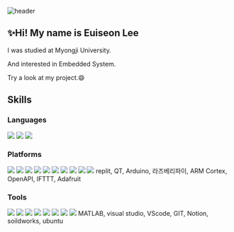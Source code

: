 ![header](https://capsule-render.vercel.app/api?type=waving&color=0:BC0000,100:000000&text=wellcome&fontAlign=20&fontAlignY=33&height=140&fontColor=663333&fontSize=70)
## ✨Hi! My name is Euiseon Lee
I was studied at Myongji University.

And interested in Embedded System.

Try a look at my project.😄

## Skills

### Languages
<img src="https://img.shields.io/badge/C-A8B9CC?style=flat-square&logo=C&logoColor=white"/></a> 
<img src="https://img.shields.io/badge/C++-00599C?style=flat-square&logo=C%2B%2B&logoColor=white"/></a> 
<img src="https://img.shields.io/badge/Python-3776AB?style=flat-square&logo=Python&logoColor=white"/></a> 
### Platforms
<img src="https://img.shields.io/badge/OpenCV-5C3EE8?style=flat-square&logo=Opencv"/></a> 
<img src="https://img.shields.io/badge/OpenGL-5586A4?style=flat-square&logo=Opengl&logoColor=white"/></a> 
<img src="https://img.shields.io/badge/Linux-FCC624?style=flat-square&logo=Linux&logoColor=black"/></a> 
<img src="https://img.shields.io/badge/Replit-2C4F7C?style=flat-square&logo=Replit&logoColor=white"/></a> 
<img src="https://img.shields.io/badge/Qt-2C4F7C?style=flat-square&logo=Qt&logoColor=white"/></a> 
<img src="https://img.shields.io/badge/Arduino-2C4F7C?style=flat-square&logo=Arduino&logoColor=white"/></a> 
<img src="https://img.shields.io/badge/Raspberry Pi-2C4F7C?style=flat-square&logo=Raspberry Pi&logoColor=white"/></a> 
<img src="https://img.shields.io/badge/ARM Cortex-2C4F7C?style=flat-square&logo=Arm&logoColor=white"/></a> 
<img src="https://img.shields.io/badge/IFTTT-2C4F7C?style=flat-square&logo=IFTTT&logoColor=white"/></a> 
<img src="https://img.shields.io/badge/Adafruit-2C4F7C?style=flat-square&logo=Adafruit&logoColor=white"/></a> 
replit, QT, Arduino, 라즈베리파이, ARM Cortex, OpenAPI, IFTTT, Adafruit
### Tools
<img src="https://img.shields.io/badge/MATLAB-2C4F7C?style=flat-square&logo=MATLAB&logoColor=white"/></a> 
<img src="https://img.shields.io/badge/Visual Studio-2C4F7C?style=flat-square&logo=Visual Studio&logoColor=white"/></a> 
<img src="https://img.shields.io/badge/Visual Studio Code-2C4F7C?style=flat-square&logo=Visual Studio Code&logoColor=white"/></a> 
<img src="https://img.shields.io/badge/GIT-2C4F7C?style=flat-square&logo=Git&logoColor=white"/></a> 
<img src="https://img.shields.io/badge/Notion-2C4F7C?style=flat-square&logo=Notion&logoColor=white"/></a> 
<img src="https://img.shields.io/badge/Notion-2C4F7C?style=flat-square&logo=Notion&logoColor=white"/></a>
<img src="https://img.shields.io/badge/Ubuntu-2C4F7C?style=flat-square&logo=Ubuntu&logoColor=white"/></a> 
<img src="https://img.shields.io/badge/Solidworks-2C4F7C?style=flat-square&logo=Solidworks&logoColor=white"/></a> 
MATLAB, visual studio, VScode, GIT, Notion, soildworks, ubuntu
<!--
**EuiSeonLEE/EuiSeonLEE** is a ✨ _special_ ✨ repository because its `README.md` (this file) appears on your GitHub profile.

Here are some ideas to get you started:

- 🔭 I’m currently working on ...
- 🌱 I’m currently learning ...
- 👯 I’m looking to collaborate on ...
- 🤔 I’m looking for help with ...
- 💬 Ask me about ...
- 📫 How to reach me: ...
- 😄 Pronouns: ...
- ⚡ Fun fact: ...
-->
